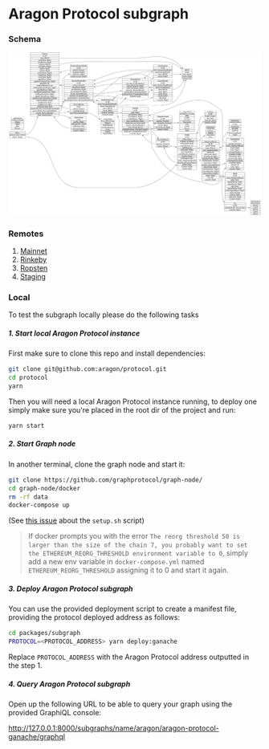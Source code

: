 # Aragon Protocol subgraph

### Schema

![subgraph schema](./schema.png)

### Remotes

1. [Mainnet](https://thegraph.com/explorer/subgraph/aragon/aragon-protocol-mainnet)
2. [Rinkeby](https://thegraph.com/explorer/subgraph/aragon/aragon-protocol-rinkeby)
3. [Ropsten](https://thegraph.com/explorer/subgraph/aragon/aragon-protocol-ropsten)
4. [Staging](https://thegraph.com/explorer/subgraph/aragon/aragon-protocol-staging)

### Local

To test the subgraph locally please do the following tasks

##### 1. Start local Aragon Protocol instance
First make sure to clone this repo and install dependencies:

```bash
git clone git@github.com:aragon/protocol.git
cd protocol
yarn
```

Then you will need a local Aragon Protocol instance running, to deploy one simply make sure you're placed in the root dir of the project and run:
 
```bash
yarn start
```

##### 2. Start Graph node
In another terminal, clone the graph node and start it:

```bash
git clone https://github.com/graphprotocol/graph-node/
cd graph-node/docker
rm -rf data
docker-compose up
```

(See [this issue](https://github.com/graphprotocol/graph-node/issues/1132) about the `setup.sh` script)

> If docker prompts you with the error `The reorg threshold 50 is larger than the size of the chain 7, you probably want to set the ETHEREUM_REORG_THRESHOLD environment variable to 0`,
  simply add a new env variable in `docker-compose.yml` named `ETHEREUM_REORG_THRESHOLD` assigning it to 0 and start it again.

##### 3. Deploy Aragon Protocol subgraph
You can use the provided deployment script to create a manifest file, providing the protocol deployed address as follows:

```bash
cd packages/subgraph
PROTOCOL=<PROTOCOL_ADDRESS> yarn deploy:ganache
```

Replace `PROTOCOL_ADDRESS` with the Aragon Protocol address outputted in the step 1. 

##### 4. Query Aragon Protocol subgraph

Open up the following URL to be able to query your graph using the provided GraphiQL console:

http://127.0.0.1:8000/subgraphs/name/aragon/aragon-protocol-ganache/graphql
